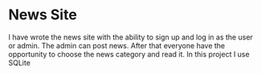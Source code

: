 # News Site
I have wrote the news site with the ability to sign up and log in as the user or admin.
The admin can post news. After that everyone have the opportunity to choose the news category and read it.
In this project I use SQLite